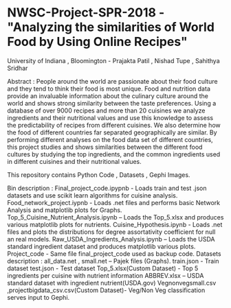 # NWSC-Project-SPR-2018 - "Analyzing the similarities of World Food by Using Online Recipes"
University of Indiana , Bloomington - 
Prajakta Patil , Nishad Tupe , Sahithya Sridhar 

Abstract :
People around the world are passionate about their food culture and they tend to think their food is most unique. Food and nutrition data provide an invaluable information about the culinary culture around the world and shows strong similarity between the taste preferences. Using a database of over 9000 recipes and more than 20 cuisines we analyze ingredients and their nutritional values and use this knowledge to assess the predictability of recipes from different cuisines. We also determine how the food of different countries far separated geographically are similar. By performing different analyses on the food data set of different countries, this project studies and shows similarities between the different food cultures by studying the top ingredients, and the common ingredients used in different cuisines and their nutritional values.

This repository contains Python Code , Datasets , Gephi Images. 

Bin description :
Final_project_code.ipypnb - Loads train and test .json datasets and use scikit learn algorithms for cuisine analysis.
Food_network_project.iypnb - Loads .net files and performs basic Network Analysis and matplotlib plots for Graphs.
Top_5_Cuisine_Nutrient_Analysis.ipynb – Loads the Top_5.xlsx and produces various matplotlib plots for nutrients.
Cuisine_Hypothesis.ipynb - Loads .net files and plots the distributions for degree assortativity coefficient for null an real models.
Raw_USDA_Ingredients_Analysis.ipynb – Loads the USDA standard ingredient dataset and produces matplotlib various plots.
Project_code - Same file final_project_code used as backup code.
Datasets description :
all_data.net , small.net – Pajek files (Graphs).
train.json - Train dataset
test.json - Test dataset
Top_5.xlsx(Custom Dataset) - Top 5 ingredients per cuisine with nutrient information
ABBREV.xlsx – USDA standard dataset with ingredient nutrient(USDA.gov)
Vegnonvegsmall.csv ,projectbigdata_csv.csv(Custom Dataset)- Veg/Non Veg classification serves input to Gephi.
